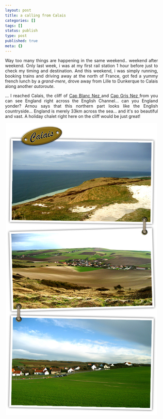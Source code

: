 ```yaml
---
layout: post
title: a calling from Calais
categories: []
tags: []
status: publish
type: post
published: true
meta: {}
---
```

<p align="justify">Way too many things are happening in the same weekend.. weekend after weekend. Only last week, i was at my first rail station 1 hour before just to check my timing and destination. And this weekend, i was simply running, booking trains and driving away at the north of France, got fed a yummy french lunch by a <em>grand-mere</em>, drove away from Lille to Dunkerque to Calais along another <em>autoroute</em>.</p>
<p align="justify">... I reached Calais, the cliff of <a href="http://en.wikipedia.org/wiki/Cap_Blanc_Nez">Cap Blanc Nez </a>and <a href="http://en.wikipedia.org/wiki/Cap_Gris_Nez">Cap Gris Nez </a>from you can see England right across the English Channel... can you England yonder? Arnou says that this northern part looks like the English countryside... England is merely 33km across the sea... and it's so beautiful and vast. A holiday chalet right here on the cliff would be just great!</p>
<p style="text-align: center"><img src="/img/calais.jpg" /></p>
